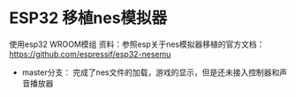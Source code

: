 # ESP32 移植nes模拟器

使用esp32 WROOM模组
资料：参照esp关于nes模拟器移植的官方文档：https://github.com/espressif/esp32-nesemu


- master分支：
完成了nes文件的加载，游戏的显示，但是还未接入控制器和声音播放器

